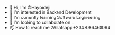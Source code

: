 - 👋 Hi, I’m @Hayordeji
- 👀 I’m interested in Backend Development
- 🌱 I’m currently learning Software Engineering
- 💞️ I’m looking to collaborate on ..
- 📫 How to reach me :Whatsapp +2347086460094

